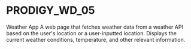 # PRODIGY_WD_05
Weather App
A web page that fetches weather data from a weather API based on the user's location or a user-inputted location. 
Displays the current weather conditions, temperature, and other relevant information.
